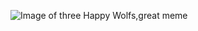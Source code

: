 ![Image of three Happy Wolfs,great meme](https://i.kym-cdn.com/photos/images/newsfeed/001/870/064/2f9.jpg)

